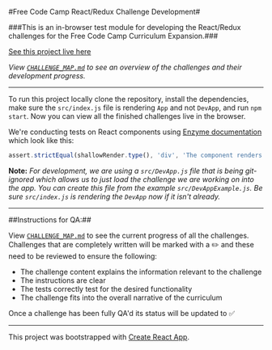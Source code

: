 #Free Code Camp React/Redux Challenge Development#

###This is an in-browser test module for developing the React/Redux challenges for the Free Code Camp Curriculum Expansion.###

[See this project live here](http://hysterical-amusement.surge.sh/)

*View [`CHALLENGE_MAP.md`](https://github.com/bonham000/fcc-react-tests-module/blob/master/CHALLENGE_MAP.md) to see an overview of the challenges and their development progress.*

---

To run this project locally clone the repository, install the dependencies, make sure the `src/index.js` file is rendering
`App` and not `DevApp`, and run `npm start`. Now you can view all the finished challenges live in the browser.

We're conducting tests on React components using [Enzyme documentation](http://airbnb.io/enzyme/) which look like this:

```javascript
assert.strictEqual(shallowRender.type(), 'div', 'The component renders a div element');
```

**Note:** *For development, we are using a `src/DevApp.js` file that is being git-ignored which allows us to just load the challenge we are working on into the app. You can create this file from the example `src/DevAppExample.js`. Be sure `src/index.js` is rendering the `DevApp` now if it isn't already.*

***

##Instructions for QA:##

View [`CHALLENGE_MAP.md`](https://github.com/bonham000/fcc-react-tests-module/blob/master/CHALLENGE_MAP.md) to see the current
progress of all the challenges. Challenges that are completely written will be marked with a :pencil2: and these need to be reviewed to ensure the following:

* The challenge content explains the information relevant to the challenge
* The instructions are clear 
* The tests correctly test for the desired functionality
* The challenge fits into the overall narrative of the curriculum

Once a challenge has been fully QA'd its status will be updated to :white_check_mark:

***

This project was bootstrapped with [Create React App](https://github.com/facebookincubator/create-react-app).